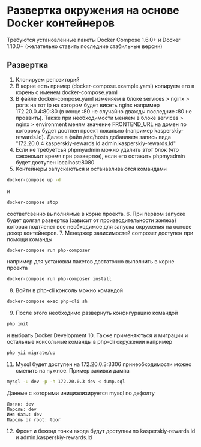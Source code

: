 # Развертка окружения на основе Docker контейнеров

Требуются установленные пакеты Docker Compose 1.6.0+ и Docker 1.10.0+ (желательно ставить последние стабильные версии)
## Развертка
1. Клонируем репозиторий
2. В корне есть пример (docker-compose.example.yaml) копируем его в корень с именем docker-compose.yaml
3. В файле docker-compose.yaml изменяем в блоке services > nginx > ports на тот ip на котором будет висеть nginx например 172.20.0.4:80:80 (в конце :80 не случайно дважды последние :80 не проавить). Также при необходимости меняем в блоке services > nginx > environment меням значение FRONTEND_URL на домен по которому будет достпен проект локально (например kasperskiy-rewards.ld). Далее в файл /etc/hosts добавляем запись вида "172.20.0.4 kasperskiy-rewards.ld admin.kasperskiy-rewards.ld"
4. Если не требуетсья phpmyadmin можно удалить этот блок (что сэкономит время при развертке), если его оставить phpmyadmin будет доступен localhost:8080
5. Контейнеры запускаються и останавливаются командами

~~~bash
docker-compose up -d
~~~

и

~~~bash
docker-compose stop
~~~

соответсвенно выполнямые в корне проекта.
6. При первом запуске будет долгая развертка (зависит от производительности железа) которая подтяенет все необходимое для запуска окружения на основе докер контейнеров.
7. Менеджер зависимостей composer доступен при помощи команды

~~~bash
docker-compose run php-composer
~~~

 например для установки пакетов достаточно выполнить в корне проекта

~~~bash
docker-compose run php-composer install
~~~

8. Войти в php-cli консоль  можно командой

~~~bash
docker-compose exec php-cli sh
~~~
9. После этого необходимо развернуть конфигурацию командой
~~~bash
php init
~~~
 и выбрать Docker Development
10. Также применяються и миграции и остальные консольные команды в php-cli окружении например
~~~bash
php yii migrate/up
~~~

11. Mysql будет доступен на 172.20.0.3:3306 принеобходимости можно сменить на нужное.
Пример заливки дампа
~~~bash
mysql -u dev -p -h 172.20.0.3 dev < dump.sql
~~~
Данные с которыми инициализируется mysql по дефолту
~~~
Логин: dev
Пароль: dev
Имя базы: dev
Пароль от root: toor
~~~

12. Фронт и бекенд точки входа будут доступны по kasperskiy-rewards.ld и admin.kasperskiy-rewards.ld
